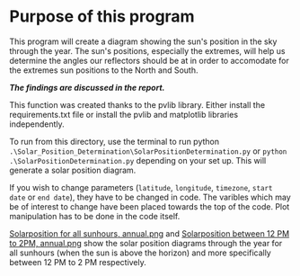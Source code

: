 # Purpose of this program
This program will create a diagram showing the sun's position in the sky through the year. The sun's positions, especially the extremes, will help us determine the angles our reflectors should be at in order to accomodate for the extremes sun positions to the North and South.

***The findings are discussed in the report.***

This function was created thanks to the pvlib library. Either install the requirements.txt file or install the pvlib and matplotlib libraries independently.

To run from this directory, use the terminal to run python `.\Solar_Position_Determination\SolarPositionDetermination.py` or `python .\SolarPositionDetermination.py` depending on your set up. This will generate a solar position diagram.

If you wish to change parameters (`latitude`, `longitude`, `timezone`, `start date` or `end date`), they have to be changed in code. The varibles which may be of interest to change have been placed towards the top of the code. Plot manipulation has to be done in the code itself.

[Solarposition for all sunhours, annual.png](link_to_be_inserted) and [Solarposition between 12 PM to 2PM, annual.png](Link_to_be_inserted) show the solar position diagrams through the year for all sunhours (when the sun is above the horizon) and more specifically between 12 PM to 2 PM respectively.